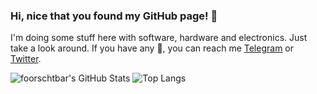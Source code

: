 ### Hi, nice that you found my GitHub page! 👋

I'm doing some stuff here with software, hardware and electronics. Just take a look around. If you have any 💬, you can reach me [Telegram](https://t.me/foorschtbar) or [Twitter](https://twitter.com/foorschtbar).
  
![foorschtbar's GitHub Stats](https://github-readme-stats.vercel.app/api?username=foorschtbar&show_icons=true&theme=nord&count_private=true&hide_border=true) ![Top Langs](https://github-readme-stats.vercel.app/api/top-langs/?username=foorschtbar&layout=compact&theme=nord&hide_border=true)

